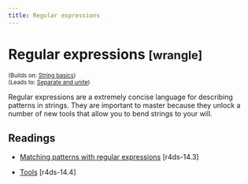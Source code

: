 ```yaml
---
title: Regular expressions
---
```


<!-- Generated automatically from regexps.yml. Do not edit by hand -->

# Regular expressions <small class='wrangle'>[wrangle]</small>
<small>(Builds on: [String basics](string-basics.md))</small>  
<small>(Leads to: [Separate and unite](separate-unite.md))</small>

Regular expressions are a extremely concise language for describing patterns
in strings. They are important to master because they unlock a number of
new tools that allow you to bend strings to your will.

## Readings

  * [Matching patterns with regular expressions](http://r4ds.had.co.nz/strings.html#matching-patterns-with-regular-expressions) [r4ds-14.3]

  * [Tools](http://r4ds.had.co.nz/strings.html#tools) [r4ds-14.4]



